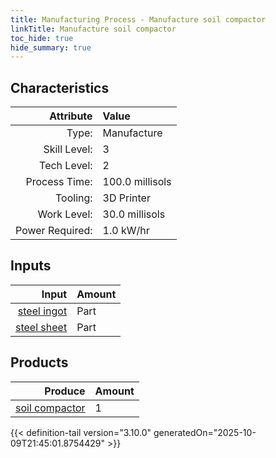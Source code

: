 ```yaml
---
title: Manufacturing Process - Manufacture soil compactor
linkTitle: Manufacture soil compactor
toc_hide: true
hide_summary: true
---
```

<!-- This is generated by the MarsSim HelpGenertor, do not edit. -->


## Characteristics

| Attribute      | Value |
|--------:|:------|
|Type:|Manufacture|
|Skill Level:|3|
|Tech Level:|2|
|Process Time:|100.0 millisols|
|Tooling:|3D Printer|
|Work Level:|30.0 millisols|
|Power Required:|1.0 kW/hr|

## Inputs

| Input      | Amount |
|--------:|:------|
|[steel ingot](/docs/definitions/part/steel-ingot)|Part|14|
|[steel sheet](/docs/definitions/part/steel-sheet)|Part|2|

## Products


| Produce      | Amount |
|--------:|:------|
|[soil compactor](/docs/definitions/part/soil-compactor)|1|



{{< definition-tail version="3.10.0" generatedOn="2025-10-09T21:45:01.8754429" >}}



